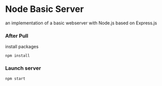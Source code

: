 # Node Basic Server

an implementation of a basic webserver with Node.js based on Express.js


### After Pull
install packages
```
npm install
```

### Launch server
```
npm start
```

